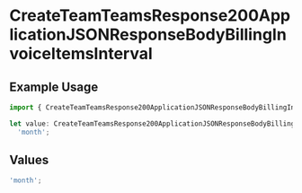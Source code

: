 # CreateTeamTeamsResponse200ApplicationJSONResponseBodyBillingInvoiceItemsInterval

## Example Usage

```typescript
import { CreateTeamTeamsResponse200ApplicationJSONResponseBodyBillingInvoiceItemsInterval } from '@vercel/client/models/operations';

let value: CreateTeamTeamsResponse200ApplicationJSONResponseBodyBillingInvoiceItemsInterval =
  'month';
```

## Values

```typescript
'month';
```
